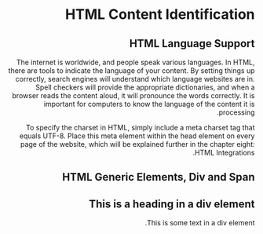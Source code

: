 # HTML Content Identification

## HTML Language Support 

The internet is worldwide, and people speak various languages. In HTML, there are tools to indicate the language of your content. By setting things up correctly, search engines will understand which language websites are in. Spell checkers will provide the appropriate dictionaries, and when a browser reads the content aloud, it will pronounce the words correctly. It is important for computers to know the language of the content it is processing.


<html lang="US">
<html lang="eng-gb">
<html lang="ar" dir="rtl">
<html charset="UTF-8"> 

To specify the charset in HTML, simply include a meta charset tag that equals UTF-8. Place this meta element within the head element on every page of the website, which will be explained further in the chapter eight: HTML Integrations.


## HTML Generic Elements, Div and Span


<div class="myDiv">
  <h2>This is a heading in a div element</h2>
  <p>This is some text in a div element.</p>
</div>